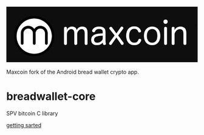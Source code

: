 ![picture](img/logo.png)

Maxcoin fork of the Android bread wallet crypto app.

# breadwallet-core
SPV bitcoin C library

[getting sarted](https://github.com/breadwallet/breadwallet-core/wiki)
